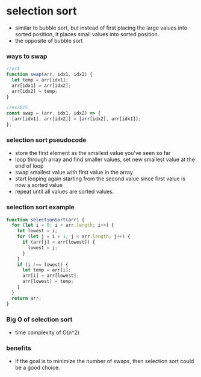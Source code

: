 # selection sort

- similar to bubble sort, but instead of first placing the large values into sorted position, it places small values into sorted position.
- the opposite of bubble sort

### ways to swap

```js
//es5
function swap(arr, idx1, idx2) {
  let temp = arr[idx1];
  arr[idx1] = arr[idx2];
  arr[idx2] = temp;
}

//es2015
const swap = (arr, idx1, idx2) => {
  [arr[idx1], arr[idx2]] = [arr[idx2], arr[idx1]];
};
```

### selection sort pseudocode

- store the first element as the smallest value you've seen so far
- loop through array and find smaller values, set new smallest value at the end of loop
- swap smallest value with first value in the array
- start looping again starting from the second value since first value is now a sorted value
- repeat until all values are sorted values.

### selection sort example

```js
function selectionSort(arr) {
  for (let i = 0; i < arr.length; i++) {
    let lowest = i;
    for (let j = i + 1; j < arr.length; j++) {
      if (arr[j] < arr[lowest]) {
        lowest = j;
      }
    }
    if (i !== lowest) {
      let temp = arr[i];
      arr[i] = arr[lowest];
      arr[lowest] = temp;
    }
  }
  return arr;
}
```

### Big O of selection sort

- time complexity of O(n^2)

### benefits

- if the goal is to minimize the number of swaps, then selection sort could be a good choice.
